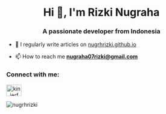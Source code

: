 <h1 align="center">Hi 👋, I'm Rizki Nugraha</h1>
<h3 align="center">A passionate developer from Indonesia</h3>

- 📝 I regularly write articles on [nugrhrizki.github.io](https://nugrhrizki.github.io)

- 📫 How to reach me **nugraha07rizki@gmail.com**

<h3 align="left">Connect with me:</h3>
<p align="left">
 <a href="https://twitter.com/kin_jerf" target="blank">
  <img align="center" src="https://logodownload.org/wp-content/uploads/2014/09/twitter-logo-1.png" alt="kin_jerf" height="30" width="40" />
 </a>
</p>

<p><img align="center" src="https://github-readme-stats.vercel.app/api/top-langs?username=nugrhrizki&show_icons=true&locale=en" alt="nugrhrizki" /></p>


